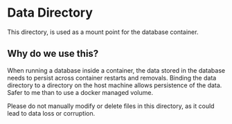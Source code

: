 # Data Directory

This directory, is used as a mount point for the database container.

## Why do we use this?

When running a database inside a container, the data stored in the database needs to persist across container restarts and removals. Binding the data directory to a directory on the host machine allows persistence of the data. Safer to me than to use a docker managed volume.

Please do not manually modify or delete files in this directory, as it could lead to data loss or corruption.